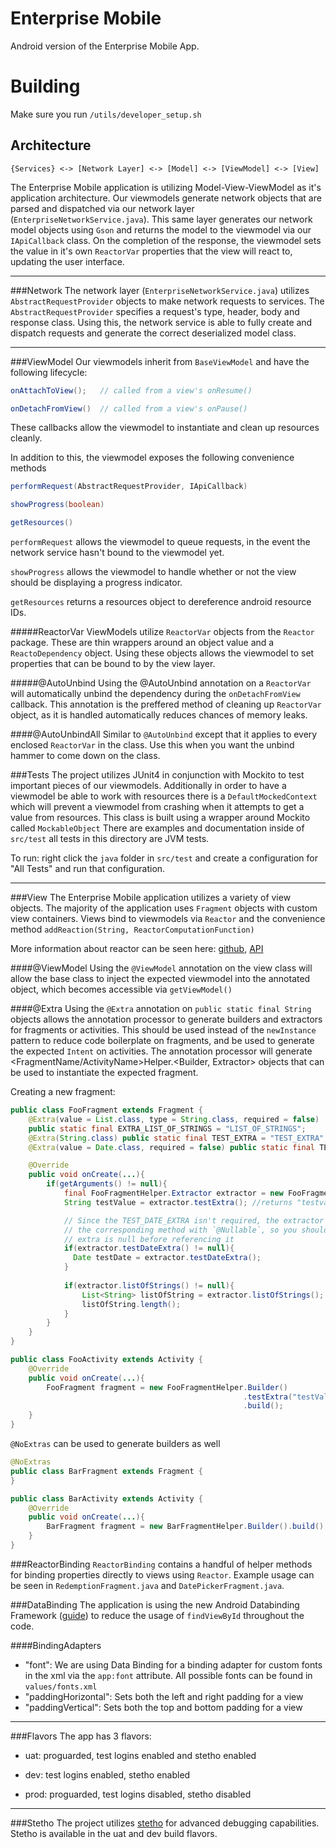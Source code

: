 Enterprise Mobile
=================
Android version of the Enterprise Mobile App.

Building
===

Make sure you run `/utils/developer_setup.sh`

Architecture
----

```
{Services} <-> [Network Layer] <-> [Model] <-> [ViewModel] <-> [View]
```
The Enterprise Mobile application is utilizing Model-View-ViewModel as it's application architecture.
Our viewmodels generate network objects that are parsed and dispatched via our network layer (`EnterpriseNetworkService.java`).
This same layer generates our network model objects using `Gson` and returns the model to the viewmodel via our `IApiCallback` class.
On the completion of the response, the viewmodel sets the value in it's own `ReactorVar` properties that the view will react to, updating the user interface.

----

###Network
The network layer (`EnterpriseNetworkService.java`) utilizes `AbstractRequestProvider` objects to make network requests to services.
The `AbstractRequestProvider` specifies a request's type, header, body and response class.
Using this, the network service is able to fully create and dispatch requests and generate the correct deserialized model class.

----

###ViewModel
Our viewmodels inherit from `BaseViewModel` and have the following lifecycle:

```java
onAttachToView();   // called from a view's onResume()

onDetachFromView()  // called from a view's onPause()
```

These callbacks allow the viewmodel to instantiate and clean up resources cleanly.

In addition to this, the viewmodel exposes the following convenience methods

```java
performRequest(AbstractRequestProvider, IApiCallback)

showProgress(boolean)

getResources()
```
`performRequest` allows the viewmodel to queue requests, in the event the network service hasn't bound to the viewmodel yet.

`showProgress` allows the viewmodel to handle whether or not the view should be displaying a progress indicator.

`getResources` returns a resources object to dereference android resource IDs.

#####ReactorVar
ViewModels utilize `ReactorVar` objects from the `Reactor` package.
These are thin wrappers around an object value and a `ReactoDependency` object.
Using these objects allows the viewmodel to set properties that can be bound to by the view layer.

#####@AutoUnbind
Using the @AutoUnbind annotation on a `ReactorVar` will automatically unbind the dependency during the `onDetachFromView` callback.
This annotation is the preffered method of cleaning up `ReactorVar` object, as it is handled automatically reduces chances of memory leaks.

####@AutoUnbindAll
Similar to `@AutoUnbind` except that it applies to every enclosed `ReactorVar` in the class.
Use this when you want the unbind hammer to come down on the class.

###Tests
The project utilizes JUnit4 in conjunction with Mockito to test important pieces of our viewmodels. 
Additionally in order to have a viewmodel be able to work with resources there is a
`DefaultMockedContext` which will prevent a viewmodel from crashing when it attempts to get a value from resources.
This class is built using a wrapper around Mockito called `MockableObject`
There are examples and documentation inside of `src/test` all tests in this directory are JVM tests.
 
To run: right click the `java` folder in `src/test` and create a configuration for "All Tests" and run that configuration.

-----

###View
The Enterprise Mobile application utilizes a variety of view objects.
The majority of the application uses `Fragment` objects with custom view containers.
Views bind to viewmodels via `Reactor` and the convenience method `addReaction(String, ReactorComputationFunction)`

More information about reactor can be seen here: [github](https://github.com/dinosaurwithakatana/Reactor), [API](http://dwak.io/javadoc/io/dwak/reactor/index.html)

####@ViewModel
Using the `@ViewModel` annotation on the view class will allow the base class to inject the expected viewmodel into the annotated object, which becomes accessible via `getViewModel()`

####@Extra
Using the `@Extra` annotation on `public static final String` objects allows the annotation processor to generate builders and extractors for fragments or activities.
This should be used instead of the `newInstance` pattern to reduce code boilerplate on fragments, and be used to generate the expected `Intent` on activities.
The annotation processor will generate <FragmentName/ActivityName>Helper.<Builder, Extractor> objects that can be used to instantiate the expected fragment.

Creating a new fragment:

```java
public class FooFragment extends Fragment {
    @Extra(value = List.class, type = String.class, required = false)
    public static final EXTRA_LIST_OF_STRINGS = "LIST_OF_STRINGS";
    @Extra(String.class) public static final TEST_EXTRA = "TEST_EXTRA";
    @Extra(value = Date.class, required = false) public static final TEST_DATE_EXTRA = "TEST_DATE_EXTRA";

    @Override
    public void onCreate(...){
        if(getArguments() != null){
            final FooFragmentHelper.Extractor extractor = new FooFragmentHelper.Extractor(this);
            String testValue = extractor.testExtra(); //returns "testvalue" from activity implementation below

            // Since the TEST_DATE_EXTRA isn't required, the extractor has tagged
            // the corresponding method with `@Nullable`, so you should check if
            // extra is null before referencing it
            if(extractor.testDateExtra() != null){
              Date testDate = extractor.testDateExtra();
            }
            
            if(extractor.listOfStrings() != null){
                List<String> listOfString = extractor.listOfStrings(); //Client side casting isn't necessary, since we've passed in the expected types in the annotation
                listOfString.length(); 
            }
        }
    }
}

```

```java
public class FooActivity extends Activity {
    @Override
    public void onCreate(...){
        FooFragment fragment = new FooFragmentHelper.Builder()
                                                    .testExtra("testValue")
                                                    .build();
    }
}
```


`@NoExtras` can be used to generate builders as well

```java
@NoExtras
public class BarFragment extends Fragment {
}
```

```java
public class BarActivity extends Activity {
    @Override
    public void onCreate(...){
        BarFragment fragment = new BarFragmentHelper.Builder().build();
    }
}
```
###ReactorBinding
`ReactorBinding` contains a handful of helper methods for binding properties directly to views using `Reactor`.
Example usage can be seen in `RedemptionFragment.java` and `DatePickerFragment.java`.

###DataBinding
The application is using the new Android Databinding Framework ([guide](https://developer.android.com/tools/data-binding/guide.html)) to reduce the usage of `findViewById` throughout the code.

####BindingAdapters
* "font": We are using Data Binding for a binding adapter for custom fonts in the xml via the `app:font` attribute. All possible fonts can be found in `values/fonts.xml`
* "paddingHorizontal": Sets both the left and right padding for a view
* "paddingVertical": Sets both the top and bottom padding for a view

----

###Flavors
The app has 3 flavors:

* uat: proguarded, test logins enabled and stetho enabled

* dev: test logins enabled, stetho enabled

* prod: proguarded, test logins disabled, stetho disabled

---

###Stetho
The project utilizes [stetho](https://facebook.github.io/stetho/) for advanced debugging capabilities.
Stetho is available in the uat and dev build flavors.
